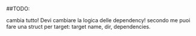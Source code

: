 ##TODO:

cambia tutto! Devi cambiare la logica delle dependency! secondo me puoi fare una struct per target: target name, dir, dependencies.